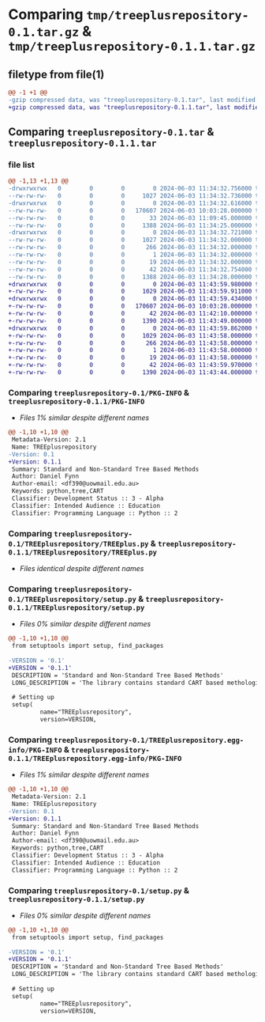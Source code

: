 # Comparing `tmp/treeplusrepository-0.1.tar.gz` & `tmp/treeplusrepository-0.1.1.tar.gz`

## filetype from file(1)

```diff
@@ -1 +1 @@
-gzip compressed data, was "treeplusrepository-0.1.tar", last modified: Mon Jun  3 11:34:32 2024, max compression
+gzip compressed data, was "treeplusrepository-0.1.1.tar", last modified: Mon Jun  3 11:43:59 2024, max compression
```

## Comparing `treeplusrepository-0.1.tar` & `treeplusrepository-0.1.1.tar`

### file list

```diff
@@ -1,13 +1,13 @@
-drwxrwxrwx   0        0        0        0 2024-06-03 11:34:32.756000 treeplusrepository-0.1/
--rw-rw-rw-   0        0        0     1027 2024-06-03 11:34:32.736000 treeplusrepository-0.1/PKG-INFO
-drwxrwxrwx   0        0        0        0 2024-06-03 11:34:32.616000 treeplusrepository-0.1/TREEplusrepository/
--rw-rw-rw-   0        0        0   170607 2024-06-03 10:03:28.000000 treeplusrepository-0.1/TREEplusrepository/TREEplus.py
--rw-rw-rw-   0        0        0       33 2024-06-03 11:09:45.000000 treeplusrepository-0.1/TREEplusrepository/__init__.py
--rw-rw-rw-   0        0        0     1388 2024-06-03 11:34:25.000000 treeplusrepository-0.1/TREEplusrepository/setup.py
-drwxrwxrwx   0        0        0        0 2024-06-03 11:34:32.721000 treeplusrepository-0.1/TREEplusrepository.egg-info/
--rw-rw-rw-   0        0        0     1027 2024-06-03 11:34:32.000000 treeplusrepository-0.1/TREEplusrepository.egg-info/PKG-INFO
--rw-rw-rw-   0        0        0      266 2024-06-03 11:34:32.000000 treeplusrepository-0.1/TREEplusrepository.egg-info/SOURCES.txt
--rw-rw-rw-   0        0        0        1 2024-06-03 11:34:32.000000 treeplusrepository-0.1/TREEplusrepository.egg-info/dependency_links.txt
--rw-rw-rw-   0        0        0       19 2024-06-03 11:34:32.000000 treeplusrepository-0.1/TREEplusrepository.egg-info/top_level.txt
--rw-rw-rw-   0        0        0       42 2024-06-03 11:34:32.754000 treeplusrepository-0.1/setup.cfg
--rw-rw-rw-   0        0        0     1388 2024-06-03 11:34:28.000000 treeplusrepository-0.1/setup.py
+drwxrwxrwx   0        0        0        0 2024-06-03 11:43:59.980000 treeplusrepository-0.1.1/
+-rw-rw-rw-   0        0        0     1029 2024-06-03 11:43:59.911000 treeplusrepository-0.1.1/PKG-INFO
+drwxrwxrwx   0        0        0        0 2024-06-03 11:43:59.434000 treeplusrepository-0.1.1/TREEplusrepository/
+-rw-rw-rw-   0        0        0   170607 2024-06-03 10:03:28.000000 treeplusrepository-0.1.1/TREEplusrepository/TREEplus.py
+-rw-rw-rw-   0        0        0       42 2024-06-03 11:42:10.000000 treeplusrepository-0.1.1/TREEplusrepository/__init__.py
+-rw-rw-rw-   0        0        0     1390 2024-06-03 11:43:49.000000 treeplusrepository-0.1.1/TREEplusrepository/setup.py
+drwxrwxrwx   0        0        0        0 2024-06-03 11:43:59.862000 treeplusrepository-0.1.1/TREEplusrepository.egg-info/
+-rw-rw-rw-   0        0        0     1029 2024-06-03 11:43:58.000000 treeplusrepository-0.1.1/TREEplusrepository.egg-info/PKG-INFO
+-rw-rw-rw-   0        0        0      266 2024-06-03 11:43:58.000000 treeplusrepository-0.1.1/TREEplusrepository.egg-info/SOURCES.txt
+-rw-rw-rw-   0        0        0        1 2024-06-03 11:43:58.000000 treeplusrepository-0.1.1/TREEplusrepository.egg-info/dependency_links.txt
+-rw-rw-rw-   0        0        0       19 2024-06-03 11:43:58.000000 treeplusrepository-0.1.1/TREEplusrepository.egg-info/top_level.txt
+-rw-rw-rw-   0        0        0       42 2024-06-03 11:43:59.970000 treeplusrepository-0.1.1/setup.cfg
+-rw-rw-rw-   0        0        0     1390 2024-06-03 11:43:44.000000 treeplusrepository-0.1.1/setup.py
```

### Comparing `treeplusrepository-0.1/PKG-INFO` & `treeplusrepository-0.1.1/PKG-INFO`

 * *Files 1% similar despite different names*

```diff
@@ -1,10 +1,10 @@
 Metadata-Version: 2.1
 Name: TREEplusrepository
-Version: 0.1
+Version: 0.1.1
 Summary: Standard and Non-Standard Tree Based Methods
 Author: Daniel Fynn
 Author-email: <df390@uowmail.edu.au>
 Keywords: python,tree,CART
 Classifier: Development Status :: 3 - Alpha
 Classifier: Intended Audience :: Education
 Classifier: Programming Language :: Python :: 2
```

### Comparing `treeplusrepository-0.1/TREEplusrepository/TREEplus.py` & `treeplusrepository-0.1.1/TREEplusrepository/TREEplus.py`

 * *Files identical despite different names*

### Comparing `treeplusrepository-0.1/TREEplusrepository/setup.py` & `treeplusrepository-0.1.1/TREEplusrepository/setup.py`

 * *Files 0% similar despite different names*

```diff
@@ -1,10 +1,10 @@
 from setuptools import setup, find_packages
 
-VERSION = '0.1' 
+VERSION = '0.1.1' 
 DESCRIPTION = 'Standard and Non-Standard Tree Based Methods'
 LONG_DESCRIPTION = 'The library contains standard CART based methologies for growing trees, includind twoing, as well as non standard techniques two-stage techniques like fast and latent-budget tree. There is also cross validation methods for pruning the tree, and k-folds implementation. As well as a graphical interface to view the tree and information about the nodes, including visual pruning by viewing thhe decrease in deviance created by a split relative to other splits in the grown tree, and an output table containing useful information.'
 
 # Setting up
 setup(
         name="TREEplusrepository", 
         version=VERSION,
```

### Comparing `treeplusrepository-0.1/TREEplusrepository.egg-info/PKG-INFO` & `treeplusrepository-0.1.1/TREEplusrepository.egg-info/PKG-INFO`

 * *Files 1% similar despite different names*

```diff
@@ -1,10 +1,10 @@
 Metadata-Version: 2.1
 Name: TREEplusrepository
-Version: 0.1
+Version: 0.1.1
 Summary: Standard and Non-Standard Tree Based Methods
 Author: Daniel Fynn
 Author-email: <df390@uowmail.edu.au>
 Keywords: python,tree,CART
 Classifier: Development Status :: 3 - Alpha
 Classifier: Intended Audience :: Education
 Classifier: Programming Language :: Python :: 2
```

### Comparing `treeplusrepository-0.1/setup.py` & `treeplusrepository-0.1.1/setup.py`

 * *Files 0% similar despite different names*

```diff
@@ -1,10 +1,10 @@
 from setuptools import setup, find_packages
 
-VERSION = '0.1' 
+VERSION = '0.1.1' 
 DESCRIPTION = 'Standard and Non-Standard Tree Based Methods'
 LONG_DESCRIPTION = 'The library contains standard CART based methologies for growing trees, includind twoing, as well as non standard techniques two-stage techniques like fast and latent-budget tree. There is also cross validation methods for pruning the tree, and k-folds implementation. As well as a graphical interface to view the tree and information about the nodes, including visual pruning by viewing thhe decrease in deviance created by a split relative to other splits in the grown tree, and an output table containing useful information.'
 
 # Setting up
 setup(
         name="TREEplusrepository", 
         version=VERSION,
```

